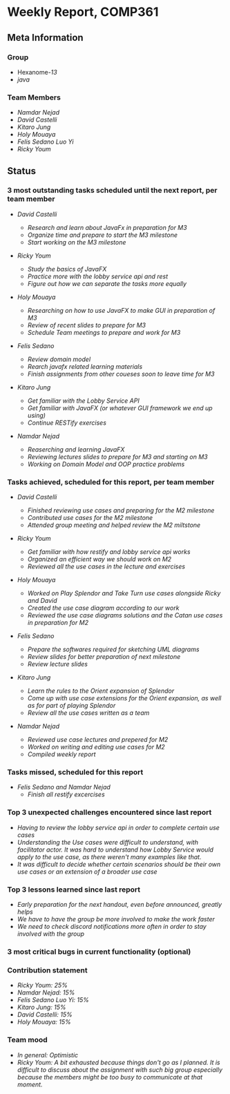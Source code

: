 # Weekly Report, COMP361

## Meta Information

### Group

 * Hexanome-*13*
 * *java*

### Team Members

 * *Namdar Nejad*
 * *David Castelli*
 * *Kitaro Jung*
 * *Holy Mouaya*
 * *Felis Sedano Luo Yi*
 * *Ricky Youm*

## Status

### 3 most outstanding tasks scheduled until the next report, per team member

 * *David Castelli*
	* *Research and learn about JavaFx in preparation for M3*
	* *Organize time and prepare to start the M3 milestone*
	* *Start working on the M3 milestone*

 * *Ricky Youm*
	* *Study the basics of JavaFX*
	* *Practice more with the lobby service api and rest*
	* *Figure out how we can separate the tasks more equally*

 * *Holy Mouaya*
	* *Researching on how to use JavaFX to make GUI in preparation of M3*
	* *Review of recent slides to prepare for M3*
	* *Schedule Team meetings to prepare and work for M3*

 * *Felis Sedano*
	* *Review domain model*
	* *Rearch javafx related learning materials*
	* *Finish assignments from other coueses soon to leave time for M3*

 * *Kitaro Jung*
 	* *Get familiar with the Lobby Service API*
	* *Get familiar with JavaFX (or whatever GUI framework we end up using)*
	* *Continue RESTify exercises*

 * *Namdar Nejad*
	* *Reaserching and learning JavaFX*
	* *Reviewing lectures slides to prepare for M3 and starting on M3*
	* *Working on Domain Model and OOP practice problems*


### Tasks achieved, scheduled for this report, per team member

 * *David Castelli*
	* *Finished reviewing use cases and preparing for the M2 milestone*
	* *Contributed use cases for the M2 milestone*
	* *Attended group meeting and helped review the M2 miltstone*

 * *Ricky Youm*
	* *Get familiar with how restify and lobby service api works*
	* *Organized an efficient way we should work on M2*
	* *Reviewed all the use cases in the lecture and exercises*

 * *Holy Mouaya*
	* *Worked on Play Splendor and Take Turn use cases alongside Ricky and David*
	* *Created the use case diagram according to our work*
	* *Reviewed the use case diagrams solutions and the Catan use cases in preparation for M2*

 * *Felis Sedano*
	* *Prepare the softwares required for sketching UML diagrams*
	* *Review slides for better preparation of next milestone*
	* *Review lecture slides*

* *Kitaro Jung*
	* *Learn the rules to the Orient expansion of Splendor*
	* *Come up with use case extensions for the Orient expansion, as well as for part of playing Splendor*
	* *Review all the use cases written as a team*

* *Namdar Nejad*
	* *Reviewed use case lectures and prepered for M2*
	* *Worked on writing and editing use cases for M2*
	* *Compiled weekly report*

### Tasks missed, scheduled for this report

 * *Felis Sedano and Namdar Nejad*
	* *Finish all restify excercises*


### Top 3 unexpected challenges encountered since last report

 * *Having to review the lobby service api in order to complete certain use cases*
 * *Understanding the Use cases were difficult to understand, with facilitator actor. It was hard to understand how Lobby Service would apply to the use case, as there weren't many examples like that.*
 * *It was difficult to decide whether certain scenarios should be their own use cases or an extension of a broader use case*


### Top 3 lessons learned since last report

 * *Early preparation for the next handout, even before announced, greatly helps*
 * *We have to have the group be more involved to make the work faster*
 * *We need to check discord notifications more often in order to stay involved with the group*


### 3 most critical bugs in current functionality (optional)


### Contribution statement

 * *Ricky Youm: 25%*
 * *Namdar Nejad: 15%*
 * *Felis Sedano Luo Yi: 15%*
 * *Kitaro Jung: 15%*
 * *David Castelli: 15%*
 * *Holy Mouaya: 15%*

### Team mood

 * *In general: Optimistic*
 * *Ricky Youm: A bit exhausted because things don't go as I planned. It is difficult to discuss about the assignment with such big group especially because the members might be too busy to communicate at that moment.*

